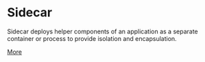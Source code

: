 # Sidecar
Sidecar deploys helper components of an application as a separate container or process to provide isolation and encapsulation.

[More](https://docs.microsoft.com/azure/architecture/patterns/sidecar)